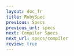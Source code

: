 ```yaml
---
layout: doc_fr
title: RubySpec
previous: Specs
previous_url: specs
next: Compiler Specs
next_url: specs/compiler
review: true
---
```

